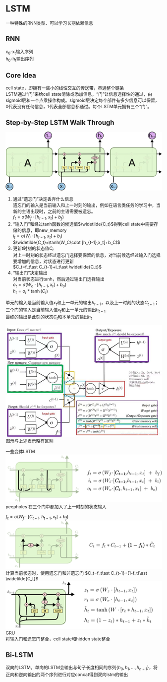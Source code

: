# LSTM
一种特殊的RNN类型、可以学习长期依赖信息
## RNN  
x<sub>0</sub>-x<sub>t</sub>输入序列  
h<sub>0</sub>-h<sub>t</sub>输出序列

## Core Idea
cell state，即拥有一些小的线性交互的传送带，串通整个链条  
LSTM通过“门”来给cell state清除或添加信息，“门”让信息选择性的通过，由sigmoid层和一个点乘操作构成。sigmoid层决定每个部件有多少信息可以保留，0代表没有任何信息，1代表全部信息都通过。每个LSTM单元拥有三个“门”。  
## Step-by-Step LSTM Walk Through
![sparkles](LSTM_normal.png)  
1. 通过“遗忘门”决定丢弃什么信息  
   遗忘门的输入是当前输入和上一时刻的输出，例如在语言类任务的学习中，当新的主语出现时，之前的主语需要被遗忘。  
   $f_{t}=\sigma (W_{f}\cdot [h_{t-1},x_t]+b_f)$  
2. “输入门”和经过tanh函数的候选值$\widetilde{C_t}$得到cell state中需要存储的信息，即new_memory  
   $i_t=\sigma(W_i\cdot [h_{t-1},x_t]+b_i)$  
   $\widetilde{C_t}=\tanh(W_C\cdot [h_{t-1},x_t]+b_C)$
3. 更新t时刻的状态值$C_t$  
   对上一时刻的状态经过遗忘门选择要保留的信息，对当前候选经过输入门选择要增加的信息，对状态进行更新  
   $C_t=f_t\ast C_{t-1}+i_t\ast \widetilde{C_t}$  
4. “输出门”决定输出  
   对当前状态进行tanh，然后通过输出门选择输出  
   $o_t=\sigma (W_o\cdot[h_{t-1},x_t]+b_o)$  
   $h_t=o_t\ast \tanh(C_t)$  
  
单元的输入是当前输入值$x_t$和上一单元的输出$h_{t-1}$，以及上一时刻的状态$C_{t-1}$；三个门的输入是当前输入值$x_t$和上一单元的输出$h_{t-1}$  
最终的输出是此刻的状态$C_t$和本单元的输出$h_t$  

![sparkles](LSTM_WU.png)  
图示与上述表示略有区别  

一些变体LSTM
![sparkles](LSTM3-var-peepholes.png)  
peepholes 在三个门中都加入了上一时刻的状态输入  

$f_{t}=\sigma (W_{f}\cdot [C_{t-1},h_{t-1},x_t]+b_f)$  
![sparkles](LSTM3-var-tied.png)  
计算当前状态时，使用遗忘门和非遗忘门
$C_t=f_t\ast C_{t-1}+(1-f_t)\ast \widetilde{C_t}$  
![sparkles](LSTM3-var-GRU.png)  
GRU  
将输入门和遗忘门整合，cell state和hidden state整合

## Bi-LSTM
双向的LSTM。单向的LSTM会输出与句子长度相同的序列{$h_0, h_1, ... , h_{n-1}$}，将正向和逆向输出的两个序列进行对应concat得到双向lstm的输出  
